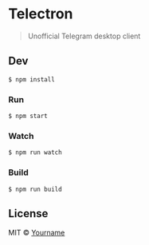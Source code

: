 # Telectron

> Unofficial Telegram desktop client


## Dev

```
$ npm install
```

### Run

```
$ npm start
```
### Watch

```
$ npm run watch
```

### Build

```
$ npm run build
```

## License

MIT © [Yourname](https://yourwebsite.com)
